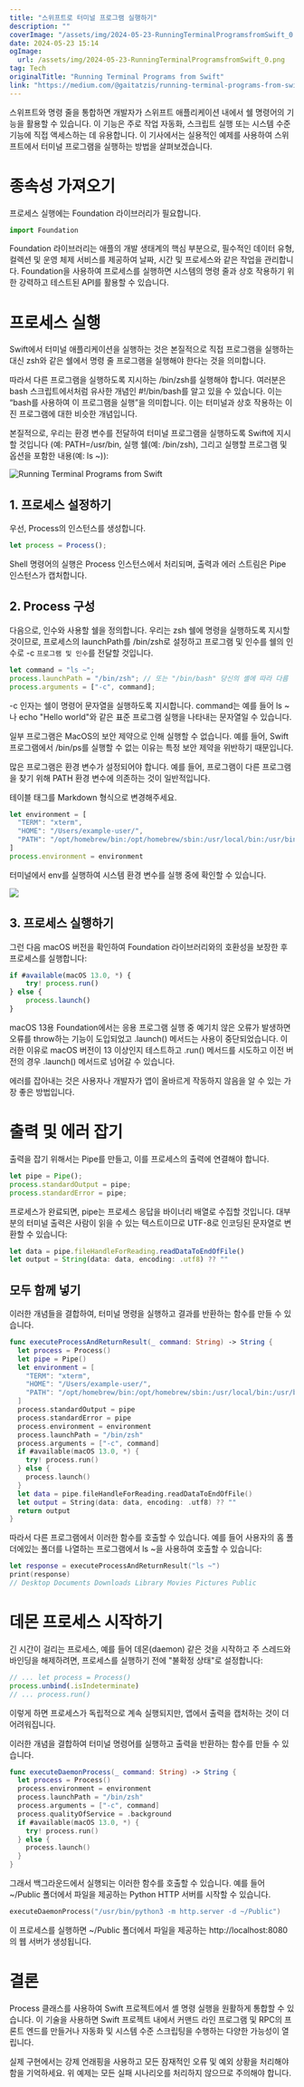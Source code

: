```yaml
---
title: "스위프트로 터미널 프로그램 실행하기"
description: ""
coverImage: "/assets/img/2024-05-23-RunningTerminalProgramsfromSwift_0.png"
date: 2024-05-23 15:14
ogImage:
  url: /assets/img/2024-05-23-RunningTerminalProgramsfromSwift_0.png
tag: Tech
originalTitle: "Running Terminal Programs from Swift"
link: "https://medium.com/@gaitatzis/running-terminal-programs-from-swift-680db09a02b4"
---
```


스위프트와 명령 줄을 통합하면 개발자가 스위프트 애플리케이션 내에서 쉘 명령어의 기능을 활용할 수 있습니다. 이 기능은 주로 작업 자동화, 스크립트 실행 또는 시스템 수준 기능에 직접 액세스하는 데 유용합니다. 이 기사에서는 실용적인 예제를 사용하여 스위프트에서 터미널 프로그램을 실행하는 방법을 살펴보겠습니다.

# 종속성 가져오기

프로세스 실행에는 Foundation 라이브러리가 필요합니다.

```js
import Foundation
```

<div class="content-ad"></div>

Foundation 라이브러리는 애플의 개발 생태계의 핵심 부분으로, 필수적인 데이터 유형, 컬렉션 및 운영 체제 서비스를 제공하여 날짜, 시간 및 프로세스와 같은 작업을 관리합니다. Foundation을 사용하여 프로세스를 실행하면 시스템의 명령 줄과 상호 작용하기 위한 강력하고 테스트된 API를 활용할 수 있습니다.

# 프로세스 실행

Swift에서 터미널 애플리케이션을 실행하는 것은 본질적으로 직접 프로그램을 실행하는 대신 zsh와 같은 쉘에서 명령 줄 프로그램을 실행해야 한다는 것을 의미합니다.

따라서 다른 프로그램을 실행하도록 지시하는 /bin/zsh를 실행해야 합니다. 여러분은 bash 스크립트에서처럼 유사한 개념인 #!/bin/bash를 알고 있을 수 있습니다. 이는 “bash를 사용하여 이 프로그램을 실행”을 의미합니다. 이는 터미널과 상호 작용하는 이진 프로그램에 대한 비슷한 개념입니다.

<div class="content-ad"></div>

본질적으로, 우리는 환경 변수를 전달하여 터미널 프로그램을 실행하도록 Swift에 지시할 것입니다 (예: PATH=/usr/bin, 실행 쉘(예: /bin/zsh), 그리고 실행할 프로그램 및 옵션을 포함한 내용(예: ls ~)):

![Running Terminal Programs from Swift](/assets/img/2024-05-23-RunningTerminalProgramsfromSwift_0.png)

## 1. 프로세스 설정하기

우선, Process의 인스턴스를 생성합니다.

<div class="content-ad"></div>

```js
let process = Process();
```

Shell 명령어의 실행은 Process 인스턴스에서 처리되며, 출력과 에러 스트림은 Pipe 인스턴스가 캡처합니다.

## 2. Process 구성

다음으로, 인수와 사용할 쉘을 정의합니다. 우리는 zsh 쉘에 명령을 실행하도록 지시할 것이므로, 프로세스의 launchPath를 /bin/zsh로 설정하고 프로그램 및 인수를 쉘의 인수로 -c `프로그램 및 인수`를 전달할 것입니다.

<div class="content-ad"></div>

```js
let command = "ls ~";
process.launchPath = "/bin/zsh"; // 또는 "/bin/bash" 당신의 셸에 따라 다름
process.arguments = ["-c", command];
```

-c 인자는 쉘이 명령어 문자열을 실행하도록 지시합니다. command는 예를 들어 ls ~나 echo "Hello world"와 같은 표준 프로그램 실행을 나타내는 문자열일 수 있습니다.

일부 프로그램은 MacOS의 보안 제약으로 인해 실행할 수 없습니다. 예를 들어, Swift 프로그램에서 /bin/ps를 실행할 수 없는 이유는 특정 보안 제약을 위반하기 때문입니다.

많은 프로그램은 환경 변수가 설정되어야 합니다. 예를 들어, 프로그램이 다른 프로그램을 찾기 위해 PATH 환경 변수에 의존하는 것이 일반적입니다.

<div class="content-ad"></div>

테이블 태그를 Markdown 형식으로 변경해주세요.

```js
let environment = [
  "TERM": "xterm",
  "HOME": "/Users/example-user/",
  "PATH": "/opt/homebrew/bin:/opt/homebrew/sbin:/usr/local/bin:/usr/bin:/bin:/usr/sbin:/sbin"
]
process.environment = environment
```

터미널에서 env를 실행하여 시스템 환경 변수를 실행 중에 확인할 수 있습니다.

<img src="/assets/img/2024-05-23-RunningTerminalProgramsfromSwift_1.png" />

<div class="content-ad"></div>

## 3. 프로세스 실행하기

그런 다음 macOS 버전을 확인하여 Foundation 라이브러리와의 호환성을 보장한 후 프로세스를 실행합니다:

```js
if #available(macOS 13.0, *) {
    try! process.run()
} else {
    process.launch()
}
```

macOS 13용 Foundation에서는 응용 프로그램 실행 중 예기치 않은 오류가 발생하면 오류를 throw하는 기능이 도입되었고 .launch() 메서드는 사용이 중단되었습니다. 이러한 이유로 macOS 버전이 13 이상인지 테스트하고 .run() 메서드를 시도하고 이전 버전의 경우 .launch() 메서드로 넘어갈 수 있습니다.

<div class="content-ad"></div>

에러를 잡아내는 것은 사용자나 개발자가 앱이 올바르게 작동하지 않음을 알 수 있는 가장 좋은 방법입니다.

# 출력 및 에러 잡기

출력을 잡기 위해서는 Pipe를 만들고, 이를 프로세스의 출력에 연결해야 합니다.

```js
let pipe = Pipe();
process.standardOutput = pipe;
process.standardError = pipe;
```

<div class="content-ad"></div>

프로세스가 완료되면, pipe는 프로세스 응답을 바이너리 배열로 수집할 것입니다. 대부분의 터미널 출력은 사람이 읽을 수 있는 텍스트이므로 UTF-8로 인코딩된 문자열로 변환할 수 있습니다:

```js
let data = pipe.fileHandleForReading.readDataToEndOfFile()
let output = String(data: data, encoding: .utf8) ?? ""
```

## 모두 함께 넣기

이러한 개념들을 결합하여, 터미널 명령을 실행하고 결과를 반환하는 함수를 만들 수 있습니다.

<div class="content-ad"></div>

```swift
func executeProcessAndReturnResult(_ command: String) -> String {
  let process = Process()
  let pipe = Pipe()
  let environment = [
    "TERM": "xterm",
    "HOME": "/Users/example-user/",
    "PATH": "/opt/homebrew/bin:/opt/homebrew/sbin:/usr/local/bin:/usr/bin:/bin:/usr/sbin:/sbin"
  ]
  process.standardOutput = pipe
  process.standardError = pipe
  process.environment = environment
  process.launchPath = "/bin/zsh"
  process.arguments = ["-c", command]
  if #available(macOS 13.0, *) {
    try! process.run()
  } else {
    process.launch()
  }
  let data = pipe.fileHandleForReading.readDataToEndOfFile()
  let output = String(data: data, encoding: .utf8) ?? ""
  return output
}
```

따라서 다른 프로그램에서 이러한 함수를 호출할 수 있습니다. 예를 들어 사용자의 홈 폴더에있는 폴더를 나열하는 프로그램에서 ls ~을 사용하여 호출할 수 있습니다:

```swift
let response = executeProcessAndReturnResult("ls ~")
print(response)
// Desktop Documents Downloads Library Movies Pictures Public
```

# 데몬 프로세스 시작하기

<div class="content-ad"></div>

긴 시간이 걸리는 프로세스, 예를 들어 데몬(daemon) 같은 것을 시작하고 주 스레드와 바인딩을 해제하려면, 프로세스를 실행하기 전에 "불확정 상태"로 설정합니다:

```js
// ... let process = Process()
process.unbind(.isIndeterminate)
// ... process.run()
```

이렇게 하면 프로세스가 독립적으로 계속 실행되지만, 앱에서 출력을 캡처하는 것이 더 어려워집니다.

이러한 개념을 결합하여 터미널 명령어를 실행하고 출력을 반환하는 함수를 만들 수 있습니다.

<div class="content-ad"></div>

```swift
func executeDaemonProcess(_ command: String) -> String {
  let process = Process()
  process.environment = environment
  process.launchPath = "/bin/zsh"
  process.arguments = ["-c", command]
  process.qualityOfService = .background
  if #available(macOS 13.0, *) {
    try! process.run()
  } else {
    process.launch()
  }
}
```

그래서 백그라운드에서 실행되는 이러한 함수를 호출할 수 있습니다. 예를 들어 ~/Public 폴더에서 파일을 제공하는 Python HTTP 서버를 시작할 수 있습니다.

```swift
executeDaemonProcess("/usr/bin/python3 -m http.server -d ~/Public")
```

이 프로세스를 실행하면 ~/Public 폴더에서 파일을 제공하는 http://localhost:8080의 웹 서버가 생성됩니다.

<div class="content-ad"></div>

# 결론

Process 클래스를 사용하여 Swift 프로젝트에서 셸 명령 실행을 원활하게 통합할 수 있습니다. 이 기술을 사용하면 Swift 프로젝트 내에서 커맨드 라인 프로그램 및 RPC의 프론트 엔드를 만들거나 자동화 및 시스템 수준 스크립팅을 수행하는 다양한 가능성이 열립니다.

실제 구현에서는 강제 언래핑을 사용하고 모든 잠재적인 오류 및 예외 상황을 처리해야 함을 기억하세요. 위 예제는 모든 실패 시나리오를 처리하지 않으므로 주의해야 합니다.
